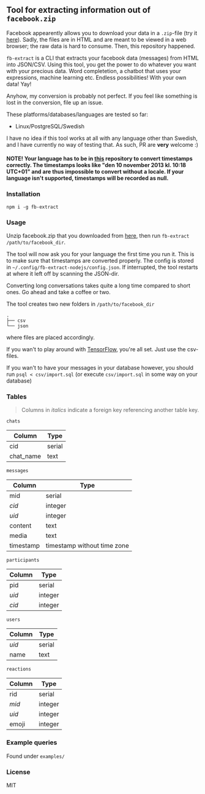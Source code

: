 ## Tool for extracting information out of `facebook.zip`

Facebook appearently allows you to download your data in a `.zip`-file (try it [here](https://www.facebook.com/dyi?x=AdnvjkapTQheYqqJ)). Sadly, the files are in HTML and are meant to be viewed in a web browser; the raw data is hard to consume. Then, this repository happened.

`fb-extract` is a CLI that extracts your facebook data (messages) from HTML into JSON/CSV. Using this tool, you get the power to do whatever you want with your precious data. Word completetion, a chatbot that uses your expressions, machine learning etc. Endless possibilities! With your own data! Yay!

Anyhow, my conversion is probably not perfect. If you feel like something is lost in the conversion, file up an issue.

These platforms/databases/languages are tested so far:
- Linux/PostgreSQL/Swedish

I have no idea if this tool works at all with any language other than Swedish, and I have currently no way of testing that. As such, PR are **very** welcome :)

#### NOTE! Your language has to be in [this](https://github.com/martinandert/date-names) repository to convert timestamps correctly. The timestamps looks like "den 10 november 2013 kl. 10:18 UTC+01" and are thus impossible to convert without a locale. If your language isn't supported, timestamps will be recorded as null.

### Installation
`npm i -g fb-extract`

### Usage
Unzip facebook.zip that you downloaded from [here](https://www.facebook.com/dyi?x=AdnvjkapTQheYqqJ), then run
`fb-extract /path/to/facebook_dir`.

The tool will now ask you for your language the first time you run it. This is to make sure that timestamps are converted properly. The config is stored in `~/.config/fb-extract-nodejs/config.json`. If interrupted, the tool restarts at where it left off by scanning the JSON-dir.

Converting long conversations takes quite a long time compared to short ones. Go ahead and take a coffee or two.

The tool creates two new folders in `/path/to/facebook_dir`

    .
    ├── csv
    └── json

where files are placed accordingly.

If you wan't to play around with [TensorFlow](https://www.tensorflow.org/api_docs/python/tf/decode_csv), you're all set. Just use the csv-files.

If you wan't to have your messages in your database however, you should run `psql < csv/import.sql` (or execute `csv/import.sql` in some way on your database)

### Tables
> Columns in *italics* indicate a foreign key referencing another table key.

`chats`

| Column    | Type   |
| --------- |--------|
| cid       | serial |
| chat_name | text   |

`messages`

| Column    | Type   |
| --------- |--------|
| mid       | serial |
| *cid*     | integer|
| *uid*     | integer|
| content   | text   |
| media     | text   |
| timestamp | timestamp without time zone |

`participants`

| Column    | Type   |
| --------- |--------|
| pid       | serial |
| *uid*     | integer|
| *cid*     | integer|

`users`

| Column    | Type   |
| --------- |--------|
| *uid*     | serial |
| name      | text |

`reactions`

| Column    | Type   |
| --------- |--------|
| rid       | serial |
| *mid*     | integer|
| *uid*     | integer|
| emoji     | integer|


### Example queries
Found under `examples/`

### License
MIT

